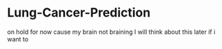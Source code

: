 # Lung-Cancer-Prediction
on hold for now cause my brain not braining
I will think about this later if i want to 